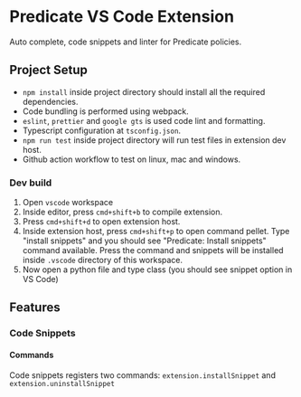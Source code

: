 # Predicate VS Code Extension

Auto complete, code snippets and linter for Predicate policies.

## Project Setup

- `npm install` inside project directory should install all the required dependencies.
- Code bundling is performed using webpack.
- `eslint`, `prettier` and `google gts` is used code lint and formatting.
- Typescript configuration at `tsconfig.json`.
- `npm run test` inside project directory will run test files in extension dev host.
- Github action workflow to test on linux, mac and windows.

### Dev build

1. Open `vscode` workspace
2. Inside editor, press `cmd+shift+b` to compile extension.
3. Press `cmd+shift+d` to open extension host.
4. Inside extension host, press `cmd+shift+p` to open command pellet. Type "install snippets" and you should see "Predicate: Install snippets" command available. Press the command and snippets will be installed inside `.vscode` directory of this workspace.
5. Now open a python file and type class (you should see snippet option in VS Code)

## Features

### Code Snippets

#### Commands

Code snippets registers two commands: `extension.installSnippet` and `extension.uninstallSnippet`
